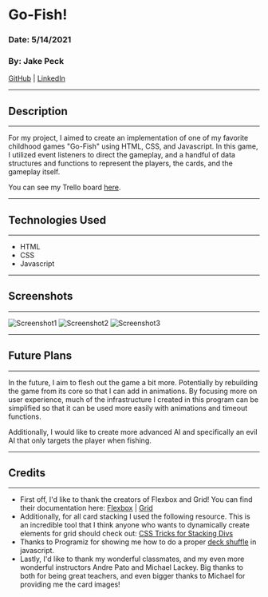 # Go-Fish!

### Date: 5/14/2021
### By: Jake Peck

[GitHub](https://www.github.com/jakepeck) | [LinkedIn](https://www.linkedin.com/jake-peck)
___

## Description
___
For my project, I aimed to create an implementation of one of my favorite childhood games "Go-Fish" using HTML, CSS, and Javascript. In this game, I utilized event listeners to direct the gameplay, and a handful of data structures and functions to represent the players, the cards, and the gameplay itself. 

You can see my Trello board [here](https://trello.com/b/FUjQtT9q/project-1-go-fish).
___

## Technologies Used 
___
- HTML
- CSS
- Javascript
___
## Screenshots
___
![Screenshot1](https://i.imgur.com/VrqM2MP.png)
![Screenshot2](https://i.imgur.com/BvY8EJr.png)
![Screenshot3](https://i.imgur.com/s3Z3A4u.png)
___
## Future Plans 
___
In the future, I aim to flesh out the game a bit more. Potentially by rebuilding the game from its core so that I can add in animations. By focusing more on user experience, much of the infrastructure I created in this program can be simplified so that it can be used more easily with animations and timeout functions. 

Additionally, I would like to create more advanced AI and specifically an evil AI that only targets the player when fishing. 
___
## Credits
___
- First off, I'd like to thank the creators of Flexbox and Grid! You can find their documentation here: [Flexbox](https://css-tricks.com/snippets/css/a-guide-to-flexbox/) | [Grid](https://css-tricks.com/snippets/css/complete-guide-grid/) 
- Additionally, for all card stacking I used the following resource. This is an incredible tool that I think anyone who wants to dynamically create elements for grid should check out: [CSS Tricks for Stacking Divs](https://css-tricks.com/how-to-stack-elements-in-css/)
- Thanks to Programiz for showing me how to do a proper [deck shuffle](https://www.programiz.com/javascript/examples/shuffle-card) in javascript.
- Lastly, I'd like to thank my wonderful classmates, and my even more wonderful instructors Andre Pato and Michael Lackey. Big thanks to both for being great teachers, and even bigger thanks to Michael for providing me the card images!